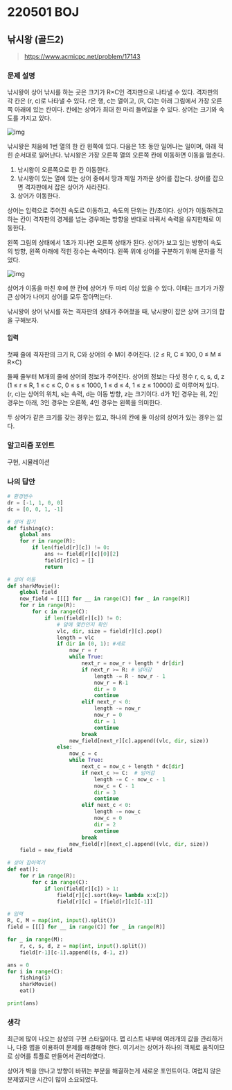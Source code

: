 # 220501 BOJ

## 낚시왕 (골드2)

> https://www.acmicpc.net/problem/17143

### 문제 설명

낚시왕이 상어 낚시를 하는 곳은 크기가 R×C인 격자판으로 나타낼 수 있다. 격자판의 각 칸은 (r, c)로 나타낼 수 있다. r은 행, c는 열이고, (R, C)는 아래 그림에서 가장 오른쪽 아래에 있는 칸이다. 칸에는 상어가 최대 한 마리 들어있을 수 있다. 상어는 크기와 속도를 가지고 있다.

![img](https://upload.acmicpc.net/85c2ccad-e4b8-4397-9bd6-0ec73b0f44f8/-/preview/)

낚시왕은 처음에 1번 열의 한 칸 왼쪽에 있다. 다음은 1초 동안 일어나는 일이며, 아래 적힌 순서대로 일어난다. 낚시왕은 가장 오른쪽 열의 오른쪽 칸에 이동하면 이동을 멈춘다.

1. 낚시왕이 오른쪽으로 한 칸 이동한다.
2. 낚시왕이 있는 열에 있는 상어 중에서 땅과 제일 가까운 상어를 잡는다. 상어를 잡으면 격자판에서 잡은 상어가 사라진다.
3. 상어가 이동한다.

상어는 입력으로 주어진 속도로 이동하고, 속도의 단위는 칸/초이다. 상어가 이동하려고 하는 칸이 격자판의 경계를 넘는 경우에는 방향을 반대로 바꿔서 속력을 유지한채로 이동한다.

왼쪽 그림의 상태에서 1초가 지나면 오른쪽 상태가 된다. 상어가 보고 있는 방향이 속도의 방향, 왼쪽 아래에 적힌 정수는 속력이다. 왼쪽 위에 상어를 구분하기 위해 문자를 적었다.

![img](https://upload.acmicpc.net/d03be3c0-057d-47f7-9808-202ae36a3da3/-/preview/)

상어가 이동을 마친 후에 한 칸에 상어가 두 마리 이상 있을 수 있다. 이때는 크기가 가장 큰 상어가 나머지 상어를 모두 잡아먹는다.

낚시왕이 상어 낚시를 하는 격자판의 상태가 주어졌을 때, 낚시왕이 잡은 상어 크기의 합을 구해보자.

#### 입력

첫째 줄에 격자판의 크기 R, C와 상어의 수 M이 주어진다. (2 ≤ R, C ≤ 100, 0 ≤ M ≤ R×C)

둘째 줄부터 M개의 줄에 상어의 정보가 주어진다. 상어의 정보는 다섯 정수 r, c, s, d, z (1 ≤ r ≤ R, 1 ≤ c ≤ C, 0 ≤ s ≤ 1000, 1 ≤ d ≤ 4, 1 ≤ z ≤ 10000) 로 이루어져 있다. (r, c)는 상어의 위치, s는 속력, d는 이동 방향, z는 크기이다. d가 1인 경우는 위, 2인 경우는 아래, 3인 경우는 오른쪽, 4인 경우는 왼쪽을 의미한다.

두 상어가 같은 크기를 갖는 경우는 없고, 하나의 칸에 둘 이상의 상어가 있는 경우는 없다.

### 알고리즘 포인트

구현, 시뮬레이션

### 나의 답안

```python
# 환경변수
dr = [-1, 1, 0, 0]
dc = [0, 0, 1, -1]

# 상어 잡기
def fishing(c):
    global ans
    for r in range(R):
        if len(field[r][c]) != 0:
            ans += field[r][c][0][2]
            field[r][c] = []
            return

# 상어 이동
def sharkMovie():
    global field
    new_field = [[[] for __ in range(C)] for _ in range(R)]
    for r in range(R):
        for c in range(C):
            if len(field[r][c]) != 0:
                # 앞에 몇칸인지 확인
                vlc, dir, size = field[r][c].pop()
                length = vlc
                if dir in (0, 1): #세로
                    now_r = r
                    while True:
                        next_r = now_r + length * dr[dir]
                        if next_r >= R: # 넘어감
                            length -= R - now_r - 1
                            now_r = R-1
                            dir = 0
                            continue
                        elif next_r < 0:
                            length -= now_r
                            now_r = 0
                            dir = 1
                            continue
                        break
                    new_field[next_r][c].append((vlc, dir, size))
                else:
                    now_c = c
                    while True:
                        next_c = now_c + length * dc[dir]
                        if next_c >= C:  # 넘어감
                            length -= C - now_c - 1
                            now_c = C - 1
                            dir = 3
                            continue
                        elif next_c < 0:
                            length -= now_c
                            now_c = 0
                            dir = 2
                            continue
                        break
                    new_field[r][next_c].append((vlc, dir, size))
    field = new_field

# 상어 잡아먹기
def eat():
    for r in range(R):
        for c in range(C):
            if len(field[r][c]) > 1:
                field[r][c].sort(key= lambda x:x[2])
                field[r][c] = [field[r][c][-1]]

# 입력
R, C, M = map(int, input().split())
field = [[[] for __ in range(C)] for _ in range(R)]

for _ in range(M):
    r, c, s, d, z = map(int, input().split())
    field[r-1][c-1].append((s, d-1, z))

ans = 0
for i in range(C):
    fishing(i)
    sharkMovie()
    eat()

print(ans)
```

### 생각

최근에 많이 나오는 삼성의 구현 스타일이다. 맵 리스트 내부에 여러개의 값을 관리하거나, 다중 맵을 이용하여 문제를 해결해야 한다. 여기서는 상어가 하나의 객체로 움직이므로 상어를 튜플로 만들어서 관리하였다.

상어가 벽을 만나고 방향이 바뀌는 부분을 해결하는게 새로운 포인트이다. 여럽지 않은 문제였지만 시간이 많이 소요되었다.
